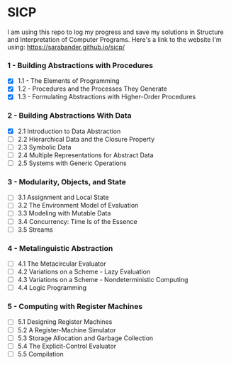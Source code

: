 # SICP
I am using this repo to log my progress and save my solutions in Structure and Interpretation of Computer Programs.
Here's a link to the website I'm using: https://sarabander.github.io/sicp/
### 1 - Building Abstractions with Procedures   
- [x] 1.1 - The Elements of Programming  
- [x] 1.2 - Procedures and the Processes They Generate   
- [x] 1.3 - Formulating Abstractions with Higher-Order Procedures
### 2 - Building Abstractions With Data
- [x] 2.1 Introduction to Data Abstraction
- [ ] 2.2 Hierarchical Data and the Closure Property
- [ ] 2.3 Symbolic Data
- [ ] 2.4 Multiple Representations for Abstract Data
- [ ] 2.5 Systems with Generic Operations
### 3 - Modularity, Objects, and State
- [ ] 3.1 Assignment and Local State
- [ ] 3.2 The Environment Model of Evaluation
- [ ] 3.3 Modeling with Mutable Data
- [ ] 3.4 Concurrency: Time Is of the Essence
- [ ] 3.5 Streams
### 4 - Metalinguistic Abstraction
- [ ] 4.1 The Metacircular Evaluator
- [ ] 4.2 Variations on a Scheme - Lazy Evaluation
- [ ] 4.3 Variations on a Scheme - Nondeterministic Computing
- [ ] 4.4 Logic Programming
### 5 - Computing with Register Machines 
- [ ] 5.1 Designing Register Machines
- [ ] 5.2 A Register-Machine Simulator
- [ ] 5.3 Storage Allocation and Garbage Collection
- [ ] 5.4 The Explicit-Control Evaluator
- [ ] 5.5 Compilation
